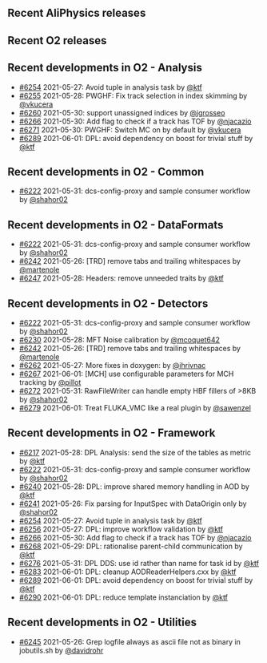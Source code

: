 ## Recent AliPhysics releases
## Recent O2 releases
## Recent developments in O2 - Analysis
- [\#6254](https://github.com/AliceO2Group/AliceO2/pull/6254) 2021-05-27: Avoid tuple in analysis task by [@ktf](https://github.com/ktf)
- [\#6255](https://github.com/AliceO2Group/AliceO2/pull/6255) 2021-05-28: PWGHF: Fix track selection in index skimming by [@vkucera](https://github.com/vkucera)
- [\#6260](https://github.com/AliceO2Group/AliceO2/pull/6260) 2021-05-30: support unassigned indices by [@jgrosseo](https://github.com/jgrosseo)
- [\#6266](https://github.com/AliceO2Group/AliceO2/pull/6266) 2021-05-30: Add flag to check if a track has TOF by [@njacazio](https://github.com/njacazio)
- [\#6271](https://github.com/AliceO2Group/AliceO2/pull/6271) 2021-05-30: PWGHF: Switch MC on by default by [@vkucera](https://github.com/vkucera)
- [\#6289](https://github.com/AliceO2Group/AliceO2/pull/6289) 2021-06-01: DPL: avoid dependency on boost for trivial stuff by [@ktf](https://github.com/ktf)
## Recent developments in O2 - Common
- [\#6222](https://github.com/AliceO2Group/AliceO2/pull/6222) 2021-05-31: dcs-config-proxy and sample consumer workflow by [@shahor02](https://github.com/shahor02)
## Recent developments in O2 - DataFormats
- [\#6222](https://github.com/AliceO2Group/AliceO2/pull/6222) 2021-05-31: dcs-config-proxy and sample consumer workflow by [@shahor02](https://github.com/shahor02)
- [\#6242](https://github.com/AliceO2Group/AliceO2/pull/6242) 2021-05-26: [TRD] remove tabs and trailing whitespaces by [@martenole](https://github.com/martenole)
- [\#6247](https://github.com/AliceO2Group/AliceO2/pull/6247) 2021-05-28: Headers: remove unneeded traits by [@ktf](https://github.com/ktf)
## Recent developments in O2 - Detectors
- [\#6222](https://github.com/AliceO2Group/AliceO2/pull/6222) 2021-05-31: dcs-config-proxy and sample consumer workflow by [@shahor02](https://github.com/shahor02)
- [\#6230](https://github.com/AliceO2Group/AliceO2/pull/6230) 2021-05-28: MFT Noise calibration by [@mcoquet642](https://github.com/mcoquet642)
- [\#6242](https://github.com/AliceO2Group/AliceO2/pull/6242) 2021-05-26: [TRD] remove tabs and trailing whitespaces by [@martenole](https://github.com/martenole)
- [\#6262](https://github.com/AliceO2Group/AliceO2/pull/6262) 2021-05-27: More fixes in doxygen: by [@ihrivnac](https://github.com/ihrivnac)
- [\#6267](https://github.com/AliceO2Group/AliceO2/pull/6267) 2021-06-01: [MCH] use configurable parameters for MCH tracking by [@pillot](https://github.com/pillot)
- [\#6272](https://github.com/AliceO2Group/AliceO2/pull/6272) 2021-05-31: RawFileWriter can handle empty HBF fillers of >8KB by [@shahor02](https://github.com/shahor02)
- [\#6279](https://github.com/AliceO2Group/AliceO2/pull/6279) 2021-06-01: Treat FLUKA_VMC like a real plugin by [@sawenzel](https://github.com/sawenzel)
## Recent developments in O2 - Framework
- [\#6217](https://github.com/AliceO2Group/AliceO2/pull/6217) 2021-05-28: DPL Analysis: send the size of the tables as metric by [@ktf](https://github.com/ktf)
- [\#6222](https://github.com/AliceO2Group/AliceO2/pull/6222) 2021-05-31: dcs-config-proxy and sample consumer workflow by [@shahor02](https://github.com/shahor02)
- [\#6240](https://github.com/AliceO2Group/AliceO2/pull/6240) 2021-05-28: DPL: improve shared memory handling in AOD by [@ktf](https://github.com/ktf)
- [\#6241](https://github.com/AliceO2Group/AliceO2/pull/6241) 2021-05-26: Fix parsing for InputSpec with DataOrigin only by [@shahor02](https://github.com/shahor02)
- [\#6254](https://github.com/AliceO2Group/AliceO2/pull/6254) 2021-05-27: Avoid tuple in analysis task by [@ktf](https://github.com/ktf)
- [\#6256](https://github.com/AliceO2Group/AliceO2/pull/6256) 2021-05-27: DPL: improve workflow validation by [@ktf](https://github.com/ktf)
- [\#6266](https://github.com/AliceO2Group/AliceO2/pull/6266) 2021-05-30: Add flag to check if a track has TOF by [@njacazio](https://github.com/njacazio)
- [\#6268](https://github.com/AliceO2Group/AliceO2/pull/6268) 2021-05-29: DPL: rationalise parent-child communication by [@ktf](https://github.com/ktf)
- [\#6276](https://github.com/AliceO2Group/AliceO2/pull/6276) 2021-05-31: DPL DDS: use id rather than name for task id by [@ktf](https://github.com/ktf)
- [\#6283](https://github.com/AliceO2Group/AliceO2/pull/6283) 2021-06-01: DPL: cleanup AODReaderHelpers.cxx by [@ktf](https://github.com/ktf)
- [\#6289](https://github.com/AliceO2Group/AliceO2/pull/6289) 2021-06-01: DPL: avoid dependency on boost for trivial stuff by [@ktf](https://github.com/ktf)
- [\#6290](https://github.com/AliceO2Group/AliceO2/pull/6290) 2021-06-01: DPL: reduce template instanciation by [@ktf](https://github.com/ktf)
## Recent developments in O2 - Utilities
- [\#6245](https://github.com/AliceO2Group/AliceO2/pull/6245) 2021-05-26: Grep logfile always as ascii file not as binary in jobutils.sh by [@davidrohr](https://github.com/davidrohr)
